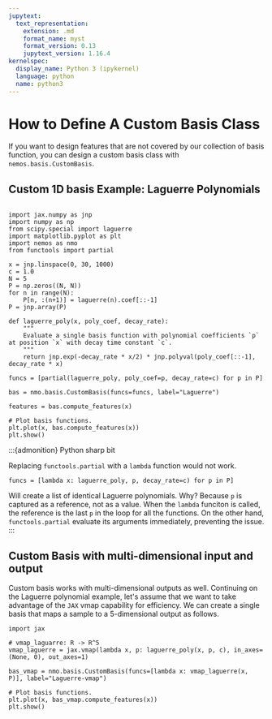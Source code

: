 ```yaml
---
jupytext:
  text_representation:
    extension: .md
    format_name: myst
    format_version: 0.13
    jupytext_version: 1.16.4
kernelspec:
  display_name: Python 3 (ipykernel)
  language: python
  name: python3
---
```


# How to Define A Custom Basis Class

If you want to design features that are not covered by our collection of basis function, you can design a custom basis class with `nemos.basis.CustomBasis`.

## Custom 1D basis Example: Laguerre Polynomials

```{code-cell} ipython3

import jax.numpy as jnp
import numpy as np
from scipy.special import laguerre
import matplotlib.pyplot as plt
import nemos as nmo
from functools import partial

x = jnp.linspace(0, 30, 1000)
c = 1.0
N = 5
P = np.zeros((N, N))
for n in range(N):
    P[n, :(n+1)] = laguerre(n).coef[::-1]
P = jnp.array(P)

def laguerre_poly(x, poly_coef, decay_rate):
    """
    Evaluate a single basis function with polynomial coefficients `p` at position `x` with decay time constant `c`.
    """
    return jnp.exp(-decay_rate * x/2) * jnp.polyval(poly_coef[::-1], decay_rate * x)

funcs = [partial(laguerre_poly, poly_coef=p, decay_rate=c) for p in P]

bas = nmo.basis.CustomBasis(funcs=funcs, label="Laguerre")

features = bas.compute_features(x)

# Plot basis functions.
plt.plot(x, bas.compute_features(x))
plt.show()
```

:::{admonition} Python sharp bit

Replacing `functools.partial` with a `lambda` function would not work. 

```{code} ipython
funcs = [lambda x: laguerre_poly, p, decay_rate=c) for p in P]
```

Will create a list of identical Laguerre polynomials. Why? Because `p` is captured as a reference, not as a value. When the `lambda` funciton is called, the reference is the last `p` in the loop for all the functions. On the other hand, `functools.partial` evaluate its arguments immediately, preventing the issue.
:::

## Custom Basis with multi-dimensional input and output

Custom basis works with multi-dimensional outputs as well. Continuing on the Laguerre polynomial example, let's assume that we want to take advantage of the `JAX` vmap capability for efficiency. We can create a single basis that maps a sample to a 5-dimensional output as follows.

```{code-cell} ipython3
import jax

# vmap_laguarre: R -> R^5
vmap_laguerre = jax.vmap(lambda x, p: laguerre_poly(x, p, c), in_axes=(None, 0), out_axes=1)

bas_vmap = nmo.basis.CustomBasis(funcs=[lambda x: vmap_laguerre(x, P)], label="Laguerre-vmap")

# Plot basis functions.
plt.plot(x, bas_vmap.compute_features(x))
plt.show()
```